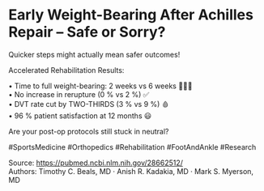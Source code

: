 # Early Weight-Bearing After Achilles Repair – Safe or Sorry?

Quicker steps might actually mean safer outcomes!

Accelerated Rehabilitation Results:

• Time to full weight-bearing: 2 weeks vs 6 weeks 🚶‍♂️💨  
• No increase in rerupture (0 % vs 2 %) ✅  
• DVT rate cut by TWO-THIRDS (3 % vs 9 %) 🩸  
• 96 % patient satisfaction at 12 months 😃  

Are your post-op protocols still stuck in neutral?

#SportsMedicine #Orthopedics #Rehabilitation #FootAndAnkle #Research

Source: <https://pubmed.ncbi.nlm.nih.gov/28662512/>  
Authors: Timothy C. Beals, MD · Anish R. Kadakia, MD · Mark S. Myerson, MD